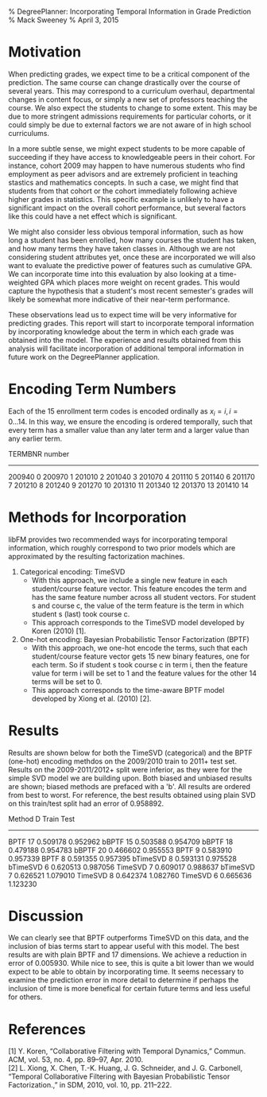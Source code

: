 % DegreePlanner: Incorporating Temporal Information in Grade Prediction
% Mack Sweeney
% April 3, 2015

# Motivation

When predicting grades, we expect time to be a critical component of the
prediction. The same course can change drastically over the course of several
years. This may correspond to a curriculum overhaul, departmental changes in
content focus, or simply a new set of professors teaching the course. We also
expect the students to change to some extent. This may be due to more stringent
admissions requirements for particular cohorts, or it could simply be due to
external factors we are not aware of in high school curriculums.

In a more subtle sense, we might expect students to be more capable of
succeeding if they have access to knowledgeable peers in their cohort. For
instance, cohort 2009 may happen to have numerous students who find employment
as peer advisors and are extremely proficient in teaching stastics and
mathematics concepts. In such a case, we might find that students from that
cohort or the cohort immediately following achieve higher grades in statistics.
This specific example is unlikely to have a significant impact on the overall
cohort performance, but several factors like this could have a net effect which
is significant.

We might also consider less obvious temporal information, such as how long a
student has been enrolled, how many courses the student has taken, and how many
terms they have taken classes in. Although we are not considering student
attributes yet, once these are incorporated we will also want to evaluate the
predictive power of features such as cumulative GPA. We can incorporate time
into this evaluation by also looking at a time-weighted GPA which places more
weight on recent grades. This would capture the hypothesis that a student's most
recent semester's grades will likely be somewhat more indicative of their
near-term performance.

These observations lead us to expect time will be very informative for
predicting grades. This report will start to incorporate temporal information by
incorporating knowledge about the term in which each grade was obtained into the
model. The experience and results obtained from this analysis will facilitate
incorporation of additional temporal information in future work on the
DegreePlanner application.

# Encoding Term Numbers

Each of the 15 enrollment term codes is encoded ordinally as $x_i = i,
i=0...14$. In this way, we ensure the encoding is ordered temporally, such that
every term has a smaller value than any later term and a larger value than any
earlier term.

 TERMBNR  number
 -------  -------
 200940    0
 200970    1
 201010    2
 201040    3
 201070    4
 201110    5
 201140    6
 201170    7
 201210    8
 201240    9
 201270    10
 201310    11
 201340    12
 201370    13
 201410    14

# Methods for Incorporation

libFM provides two recommended ways for incorporating temporal information,
which roughly correspond to two prior models which are approximated by the
resulting factorization machines.

1.  Categorical encoding: TimeSVD
    *   With this approach, we include a single new feature in each
        student/course feature vector. This feature encodes the term and has the
        same feature number across all student vectors. For student s and course
        c, the value of the term feature is the term in which student s (last)
        took course c.
    *   This approach corresponds to the TimeSVD model developed by Koren
        (2010) [1].
2.  One-hot encoding: Bayesian Probabilistic Tensor Factorization (BPTF)
    *   With this approach, we one-hot encode the terms, such that each
        student/course feature vector gets 15 new binary features, one for each
        term. So if student s took course c in term i, then the feature value
        for term i will be set to 1 and the feature values for the other 14
        terms will be set to 0.
    *   This approach corresponds to the time-aware BPTF model developed by
        Xiong et al. (2010) [2].

# Results

Results are shown below for both the TimeSVD (categorical) and the BPTF
(one-hot) encoding methdos on the 2009/2010 train to 2011+ test set. Results on
the 2009-2011/2012+ split were inferior, as they were for the simple SVD model
we are building upon. Both biased and unbiased results are shown; biased methods
are prefaced with a 'b'. All results are ordered from best to worst. For
reference, the best results obtained using plain SVD on this train/test split
had an error of 0.958892.

 Method      D    Train       Test
 --------  ---    --------    --------
 BPTF	    17	  0.509178	  0.952962
 bBPTF	    15	  0.503588	  0.954709
 bBPTF	    18	  0.479188	  0.954783
 bBPTF	    20	  0.466602	  0.955553
 BPTF	    9	  0.583910	  0.957339
 BPTF	    8	  0.591355	  0.957395
 bTimeSVD	8	  0.593131	  0.975528
 bTimeSVD	6	  0.620513	  0.987056
 TimeSVD	7	  0.609017	  0.988637
 bTimeSVD	7	  0.626521	  1.079010
 TimeSVD	8	  0.642374	  1.082760
 TimeSVD	6	  0.665636	  1.123230

# Discussion


We can clearly see that BPTF outperforms TimeSVD on this data, and the inclusion
of bias terms start to appear useful with this model. The best results are with
plain BPTF and 17 dimensions. We achieve a reduction in error of 0.005930. While
nice to see, this is quite a bit lower than we would expect to be able to obtain
by incorporating time. It seems necessary to examine the prediction error in
more detail to determine if perhaps the inclusion of time is more benefical for
certain future terms and less useful for others.

# References

[1] Y. Koren, “Collaborative Filtering with Temporal Dynamics,” Commun. ACM,
    vol. 53, no. 4, pp. 89–97, Apr. 2010.  
[2] L. Xiong, X. Chen, T.-K. Huang, J. G. Schneider, and J. G. Carbonell,
    “Temporal Collaborative Filtering with Bayesian Probabilistic Tensor
    Factorization.,” in SDM, 2010, vol. 10, pp. 211–222.
